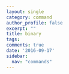 ```yaml
---
layout: single
category: command
author_profile: false
excerpt: ""
title: binary
tags:
comments: true
date: '2016-09-17'
sidebar:
  nav: "commands"
---
```


